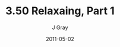 ---
title: '3.50 Relaxaing, Part 1'
alt: 'Mysteries of the Arcana'
date: '2011-05-02'
author: 'J Gray'
artist: 'Sarrah'
chapter: '3 Two by Two'
filler: false
---